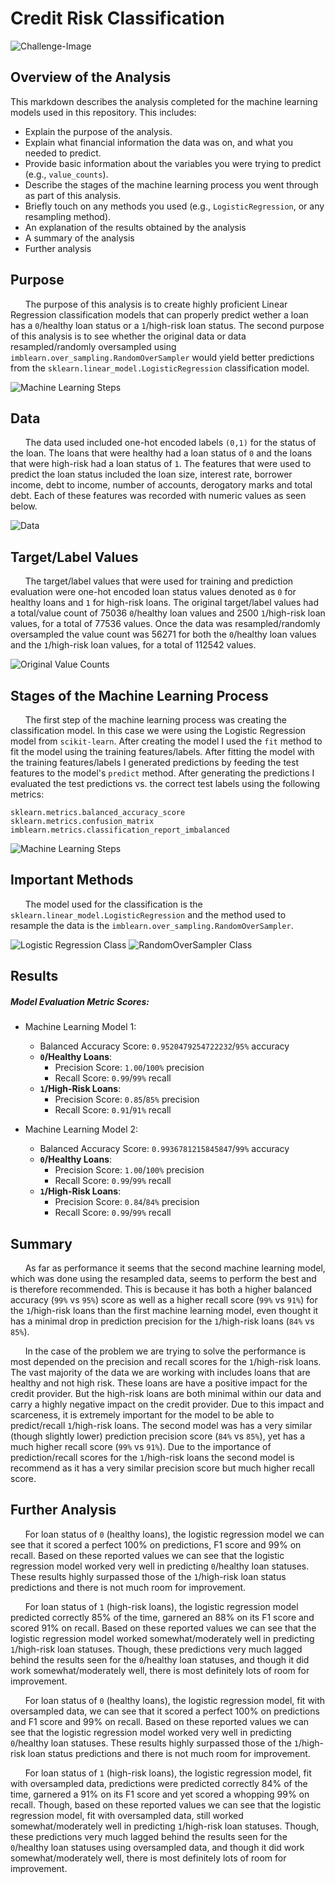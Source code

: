 # Credit Risk Classification

![Challenge-Image](./assets/images/12-5-challenge-image.png)

## Overview of the Analysis

This markdown describes the analysis completed for the machine learning models used in this repository. This includes:

* Explain the purpose of the analysis.
* Explain what financial information the data was on, and what you needed to predict.
* Provide basic information about the variables you were trying to predict (e.g., `value_counts`).
* Describe the stages of the machine learning process you went through as part of this analysis.
* Briefly touch on any methods you used (e.g., `LogisticRegression`, or any resampling method).
* An explanation of the results obtained by the analysis
* A summary of the analysis
* Further analysis

## Purpose
&nbsp;&nbsp;&nbsp;&nbsp;&nbsp;&nbsp;The purpose of this analysis is to create highly proficient Linear Regression classification models that can properly predict wether a loan has a `0`/healthy loan status or a `1`/high-risk loan status. The second purpose of this analysis is to see whether the original data or data resampled/randomly oversampled using `imblearn.over_sampling.RandomOverSampler` would yield better predictions from the `sklearn.linear_model.LogisticRegression` classification model. 

![Machine Learning Steps](./assets/images/ml_steps.png)

## Data
&nbsp;&nbsp;&nbsp;&nbsp;&nbsp;&nbsp;The data used included one-hot encoded labels `(0,1)` for the status of the loan. The loans that were healthy had a loan status of `0` and the loans that were high-risk had a loan status of `1`. The features that were used to predict the loan status included the loan size, interest rate, borrower income, debt to income, number of accounts, derogatory marks and total debt. Each of these features was recorded with numeric values as seen below.

![Data](./assets/images/data.png)

## Target/Label Values
&nbsp;&nbsp;&nbsp;&nbsp;&nbsp;&nbsp;The target/label values that were used for training and prediction evaluation were one-hot encoded loan status values denoted as `0` for healthy loans and `1` for high-risk loans. The original target/label values had a total/value count of 75036 `0`/healthy loan values and 2500 `1`/high-risk loan values, for a total of 77536 values. Once the data was resampled/randomly oversampled the value count was 56271 for both the `0`/healthy loan values and the `1`/high-risk loan values, for a total of 112542 values.

![Original Value Counts](./assets/images/value_count.png)

## Stages of the Machine Learning Process
&nbsp;&nbsp;&nbsp;&nbsp;&nbsp;&nbsp;The first step of the machine learning process was creating the classification model. In this case we were using the Logistic Regression model from `scikit-learn`. After creating the model I used the `fit` method to fit the model using the training features/labels. After fitting the model with the training features/labels I generated predictions by feeding the test features to the model's `predict` method. After generating the predictions I evaluated the test predictions vs. the correct test labels using the following metrics: 
```
sklearn.metrics.balanced_accuracy_score
sklearn.metrics.confusion_matrix
imblearn.metrics.classification_report_imbalanced
```

![Machine Learning Steps](./assets/images/ml_steps.png)

## Important Methods
&nbsp;&nbsp;&nbsp;&nbsp;&nbsp;&nbsp;The model used for the classification is the `sklearn.linear_model.LogisticRegression` and the method used to resample the data is the `imblearn.over_sampling.RandomOverSampler`.

 ![Logistic Regression Class](./assets/images/Logistic_Regression.png)
 ![RandomOverSampler Class](./assets/images/RandomOverSampler.png)


## Results

##### **Model Evaluation Metric Scores**:

* Machine Learning Model 1:
  * Balanced Accuracy Score: `0.9520479254722232`/`95%` accuracy
  * **`0`/Healthy Loans**:
	  * Precision Score: `1.00`/`100%` precision
	  * Recall Score: `0.99`/`99%` recall
  * **`1`/High-Risk Loans**:
	  * Precision Score: `0.85`/`85%` precision
	  * Recall Score: `0.91`/`91%` recall

* Machine Learning Model 2:
  * Balanced Accuracy Score: `0.9936781215845847`/`99%` accuracy
  * **`0`/Healthy Loans**:
	  * Precision Score: `1.00`/`100%` precision
	  * Recall Score: `0.99`/`99%` recall
  * **`1`/High-Risk Loans**:
	  * Precision Score: `0.84`/`84%` precision
	  * Recall Score: `0.99`/`99%` recall

## Summary

&nbsp;&nbsp;&nbsp;&nbsp;&nbsp;&nbsp;As far as performance it seems that the second machine learning model, which was done using the resampled data, seems to perform the best and is therefore recommended. This is because it has both a higher balanced accuracy (`99%` vs `95%`) score as well as a higher recall score (`99%` vs `91%`) for the `1`/high-risk loans than the first machine learning model, even thought it has a minimal drop in prediction precision for the `1`/high-risk loans (`84%` vs `85%`).

&nbsp;&nbsp;&nbsp;&nbsp;&nbsp;&nbsp;In the case of the problem we are trying to solve the performance is most depended on the precision and recall scores for the `1`/high-risk loans. The vast majority of the data we are working with includes loans that are healthy and not high risk. These loans are have a positive impact for the credit provider. But the high-risk loans are both minimal within our data and carry a highly negative impact on the credit provider. Due to this impact and scarceness, it is extremely important for the model to be able to predict/recall `1`/high-risk loans. The second model was has a very similar (though slightly lower) prediction precision score (`84%` vs `85%`), yet has a much higher recall score (`99%` vs `91%`). Due to the importance of prediction/recall scores for the `1`/high-risk loans the second model is recommend as it has a very similar precision score but much higher recall score.

## Further Analysis

&nbsp;&nbsp;&nbsp;&nbsp;&nbsp;&nbsp;For loan status of `0` (healthy loans), the logistic regression model we can see that it scored a perfect 100% on predictions, F1 score and 99% on recall. Based on these reported values we can see that the logistic regression model worked very well in predicting `0`/healthy loan statuses. These results highly surpassed those of the `1`/high-risk loan status predictions and there is not much room for improvement.
    
&nbsp;&nbsp;&nbsp;&nbsp;&nbsp;&nbsp;For loan status of `1` (high-risk loans), the logistic regression model predicted correctly 85% of the time, garnered an 88% on its F1 score and scored 91% on recall. Based on these reported values we can see that the logistic regression model worked somewhat/moderately well in predicting `1`/high-risk loan statuses. Though, these predictions very much lagged behind the results seen for the `0`/healthy loan statuses, and though it did work somewhat/moderately well, there is most definitely lots of room for improvement.

&nbsp;&nbsp;&nbsp;&nbsp;&nbsp;&nbsp;For loan status of `0` (healthy loans), the logistic regression model, fit with oversampled data, we can see that it scored a perfect 100% on predictions and F1 score and 99% on recall. Based on these reported values we can see that the logistic regression model worked very well in predicting `0`/healthy loan statuses. These results highly surpassed those of the `1`/high-risk loan status predictions and there is not much room for improvement.
    
&nbsp;&nbsp;&nbsp;&nbsp;&nbsp;&nbsp;For loan status of `1` (high-risk loans), the logistic regression model, fit with oversampled data, predictions were predicted correctly 84% of the time, garnered a 91% on its F1 score and yet scored a whopping 99% on recall. Though, based on these reported values we can see that the logistic regression model, fit with oversampled data, still worked somewhat/moderately well in predicting `1`/high-risk loan statuses. Though, these predictions very much lagged behind the results seen for the `0`/healthy loan statuses using oversampled data, and though it did work somewhat/moderately well, there is most definitely lots of room for improvement.